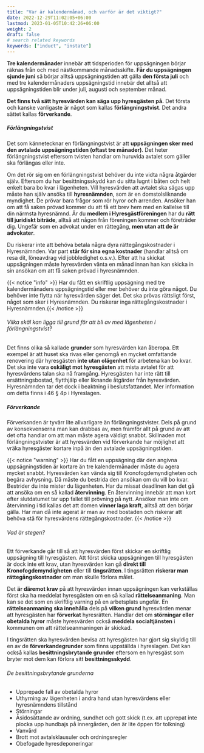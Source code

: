 ```yaml
---
title: "Var är kalendermånad, och varför är det viktigt?"
date: 2022-12-29T11:02:05+06:00
lastmod: 2023-01-05T10:42:26+06:00
weight: 2
draft: false
# search related keywords
keywords: ["induct", "instate"]
---
```


**Tre kalendermånader** innebär att tidsperioden för uppsägningen börjar räknas från och med nästkommande månadsskifte. **Får du uppsägningen sjunde juni** så börjar alltså uppsägningstiden att gälla **den första juli** och med tre kalendermånaders uppsägningstid innebär det alltså att uppsägningstiden blir under juli, augusti och september månad.


**Det finns två sätt hyresvärden kan säga upp hyresgästen på.** Det första och kanske vanligaste är något som kallas **förlängningstvist**. Det andra sättet kallas **förverkande**.

##### Förlängningstvist
Det som kännetecknar en förlängningstvist är att **uppsägningen sker med den avtalade uppsägningstiden (oftast tre månader)**. Det heter förlängningstvist eftersom tvisten handlar om huruvida avtalet som gäller ska förlängas eller inte.

Om det rör sig om en förlängningstvist behöver du inte vidta några åtgärder själv. Eftersom du har besittningsskydd kan du sitta lugnt i båten och helt enkelt bara bo kvar i lägenheten. Vill hyresvärden att avtalet ska sägas upp måste han själv ansöka till **hyresnämnden**, som är en domstolsliknande myndighet. De prövar bara frågor som rör hyror och arrenden. Ansöker han om att få saken prövad kommer du att få ett brev hem med en kallelse till din närmsta hyresnämnd. Är du **medlem i Hyresgästföreningen** har du **rätt till juridiskt biträde**, alltså att någon från föreningen kommer och företräder dig. Ungefär som en advokat under en rättegång, **men utan att de är advokater**.

Du riskerar inte att behöva betala några dyra rättegångskostnader i Hyresnämnden. Var part **står för sina egna kostnader** (handlar alltså om resa dit, löneavdrag vid jobbledighet o.s.v.). Efter att ha skickat uppsägningen måste hyresvärden vänta en månad innan han kan skicka in sin ansökan om att få saken prövad i hyresnämnden.

{{< notice "info" >}}
Har du fått en skriftlig uppsägning med tre kalendermånaders uppsägningstid eller mer behöver du inte göra något. Du behöver inte flytta när hyresvärden säger det. Det ska prövas rättsligt först, något som sker i Hyresnämnden. Du riskerar inga rättegångskostnader i Hyresnämnden.{{< /notice >}}

###### Vilka skäl kan ligga till grund för att bli av med lägenheten i förlängningstvist?
Det finns olika så kallade **grunder** som hyresvärden kan åberopa. Ett exempel är att huset ska rivas eller genomgå en mycket omfattande renovering där hyresgästen **inte utan olägenhet** för arbetena kan bo kvar. Det ska inte vara **oskäligt mot hyresgästen** att mista avtalet för att hyresvärdens talan ska nå framgång. Hyresgästen har inte rätt till ersättningsbostad, flytthjälp eller liknande åtgärder från hyresvärden. Hyresnämnden tar det dock i beaktning i beslutsfattandet. Mer information om detta finns i 46 § 4p i Hyreslagen.

##### Förverkande

Förverkanden är tyvärr lite allvarligare än förlängningstvister. Dels på grund av konsekvenserna man kan drabbas av, men framför allt på grund av att det ofta handlar om att man måste agera väldigt snabbt. Skillnaden mot förlängningstvister är att hyresvärden vid förverkande har möjlighet att vräka hyresgäster kortare inpå än den avtalade uppsägningstiden.

{{< notice "warning" >}}
  Har du fått en uppsägning där den angivna uppsägningstiden är kortare än tre kalendermånader måste du agera mycket snabbt. Hyresvärden kan vända sig till Kronofogdemyndigheten och begära avhysning. Då måste du bestrida den ansökan om du vill bo kvar. Bestrider du inte mister du lägenheten. Har du missat deadlinen kan det gå att ansöka om en så kallad **återvinning**. En återvinning innebär att man kort efter slutdatumet tar upp fallet till prövning på nytt. Ansöker man inte om återvinning i tid kallas det att domen **vinner laga kraft**, alltså att den börjar gälla. Har man då inte agerat är man av med bostaden och riskerar att behöva stå för hyresvärdens rättegångskostnader.
{{< /notice >}}

###### Vad är stegen?

Ett förverkande går till så att hyresvärden först skickar en skriftlig uppsägning till hyresgästen. Att först skicka uppsägningen till hyresgästen är dock inte ett krav, utan hyresvärden kan gå **direkt till Kronofogdemyndigheten** eller till **tingsrätten**. I tingsrätten **riskerar man rättegångskostnader** om man skulle förlora målet.

Det **är däremot krav** på att hyresvärden innan uppsägningen kan verkställas först ska ha meddelat hyresgästen om en så kallad **rättelseanmaning**. Man kan se det som en skriftlig varning på en arbetsplats ungefär. En **rättelseanmaning ska innehålla** dels på **vilken grund** hyresvärden menar att hyresgästen har **förverkat** hyresrätten. Handlar det om **störningar eller obetalda hyror** måste hyresvärden också **meddela socialtjänsten** i kommunen om att rättelseanmaningen är skickad.

I tingsrätten ska hyresvärden bevisa att hyresgästen har gjort sig skyldig till en av de **förverkandegrunder** som finns uppställda i hyreslagen. Det kan också kallas **besittningsbrytande grunder** eftersom en hyresgäst som bryter mot dem kan förlora sitt **besittningsskydd**.

###### De besittningsbrytande grunderna
- Upprepade fall av obetalda hyror
- Uthyrning av lägenheten i andra hand utan hyresvärdens eller hyresnämndens tillstånd
- Störningar
- Åsidosättande av ordning, sundhet och gott skick (t.ex. att upprepat inte plocka upp hundbajs på innergården, den är lite öppen för tolkning)
- Vanvård
- Brott mot avtalsklausuler och ordningsregler
- Obefogade hyresdeponeringar
